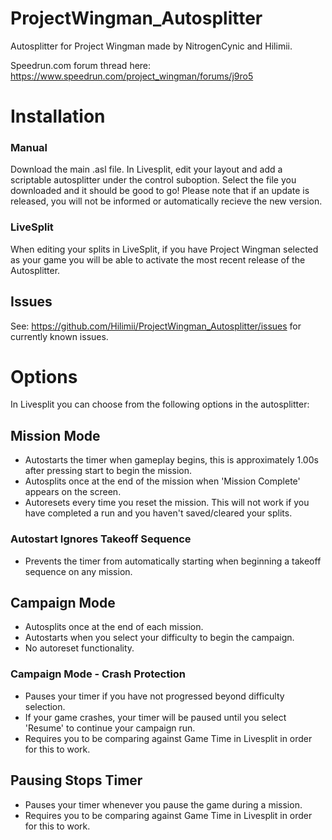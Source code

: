 # ProjectWingman_Autosplitter
Autosplitter for Project Wingman made by NitrogenCynic and Hilimii.

Speedrun.com forum thread here: https://www.speedrun.com/project_wingman/forums/j9ro5

# Installation
### Manual
Download the main .asl file. In Livesplit, edit your layout and add a scriptable autosplitter under the control suboption. Select the file you downloaded and it should be good to go! Please note that if an update is released, you will not be informed or automatically recieve the new version.
### LiveSplit
When editing your splits in LiveSplit, if you have Project Wingman selected as your game you will be able to activate the most recent release of the Autosplitter.

## Issues
See: https://github.com/Hilimii/ProjectWingman_Autosplitter/issues for currently known issues.

# Options
In Livesplit you can choose from the following options in the autosplitter:

## Mission Mode
* Autostarts the timer when gameplay begins, this is approximately 1.00s after pressing start to begin the mission.
* Autosplits once at the end of the mission when 'Mission Complete' appears on the screen.
* Autoresets every time you reset the mission. This will not work if you have completed a run and you haven't saved/cleared your splits.
### Autostart Ignores Takeoff Sequence
* Prevents the timer from automatically starting when beginning a takeoff sequence on any mission.
## Campaign Mode
* Autosplits once at the end of each mission.
* Autostarts when you select your difficulty to begin the campaign.
* No autoreset functionality.
### Campaign Mode - Crash Protection
* Pauses your timer if you have not progressed beyond difficulty selection.
* If your game crashes, your timer will be paused until you select 'Resume' to continue your campaign run.
* Requires you to be comparing against Game Time in Livesplit in order for this to work.
## Pausing Stops Timer
* Pauses your timer whenever you pause the game during a mission.
* Requires you to be comparing against Game Time in Livesplit in order for this to work.
